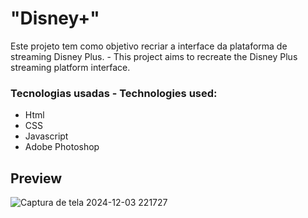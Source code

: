 # "Disney+"
Este projeto tem como objetivo recriar a interface da plataforma de streaming Disney Plus. - This project aims to recreate the Disney Plus streaming platform interface.

### Tecnologias usadas - Technologies used:

- Html
- CSS
- Javascript
- Adobe Photoshop

## Preview
![Captura de tela 2024-12-03 221727](https://github.com/user-attachments/assets/7e3fbc89-9d2d-45bb-8b0a-727b57ca64f5)

